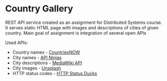 # Country Gallery

REST API service created as an assignment for Distributed Systems course. It serves static HTML page with images and descriptions of cities of given country. Main goal of assignment is integration of several open APIs

Used APIs:
- Country names - [CountriesNOW](https://countriesnow.space/) 
- City names - [API Ninjas](https://api-ninjas.com/api/city)
- City descriptions - [MediaWiki API](https://en.wikipedia.org/w/api.php)
- City images - [Unsplash](https://unsplash.com/documentation)
- HTTP status codes - [HTTP Status Ducks](https://httpducks.com/)
